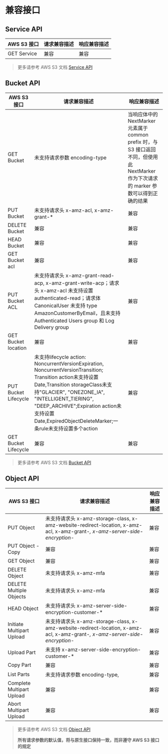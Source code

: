 ---
---
# 兼容接口

## Service API

| AWS S3 接口 | 请求兼容描述 | 响应兼容描述 |
| --- | --- | --- |
| GET Service | 兼容 | 兼容 |

> 更多请参考 AWS S3 文档 [Service API](http://docs.aws.amazon.com/zh_cn/AmazonS3/latest/API/RESTServiceOps.html)

## Bucket API

| AWS S3 接口 | 请求兼容描述 | 响应兼容描述 |
| --- | --- | --- |
| GET Bucket | 未支持请求参数 encoding-type | 当响应体中的 NextMarker 元素属于 common prefix 时，与 S3 接口返回不同，但使用此 NextMarker 作为下次请求的 marker 参数可以得到正确的结果 |
| PUT Bucket | 未支持请求头 x-amz-acl, x-amz-grant-* | 兼容 |
| DELETE Bucket | 兼容 | 兼容 |
| HEAD Bucket | 兼容 | 兼容 |
| GET Bucket acl | 兼容 | 兼容 |
| PUT Bucket ACL | 未支持请求头 x-amz-grant-read-acp, x-amz-grant-write-acp；请求头 x-amz-acl 未支持设置 authenticated-read；请求体 CanonicalUser 未支持 type AmazonCustomerByEmail，且未支持 Authenticated Users group 和 Log Delivery group | 兼容 |
| GET Bucket location | 兼容 | 兼容 |
| PUT Bucket Lifecycle | 未支持lifecycle action: NoncurrentVersionExpiration, NoncurrentVersionTransition; Transition action未支持设置Date,Transition storageClass未支持"GLACIER", "ONEZONE_IA", "INTELLIGENT_TIERING", "DEEP_ARCHIVE";Expiration action未支持设置Date,ExpiredObjectDeleteMarker;一条rule未支持设置多个action | 兼容 |
| GET Bucket Lifecycle | 兼容 | 兼容 |

> 更多请参考 AWS S3 文档 [Bucket API](http://docs.aws.amazon.com/AmazonS3/latest/API/RESTBucketOps.html)

## Object API

| AWS S3 接口 | 请求兼容描述 | 响应兼容描述 |
| --- | --- | --- |
| PUT Object | 未支持请求头 x-amz-storage-class, x-amz-website-redirect-location, x-amz-acl, x-amz-grant-*, x-amz-server-side-encryption-* | 兼容 |
| PUT Object - Copy | 兼容 | 兼容 |
| GET Object | 兼容 | 兼容 |
| DELETE Object | 未支持请求头 x-amz-mfa | 兼容 |
| DELETE Multiple Objects | 未支持请求头 x-amz-mfa | 兼容 |
| HEAD Object | 未支持请求头 x-amz-server-side​-encryption​-customer-* | 兼容 |
| Initiate Multipart Upload | 未支持请求头 x-amz-storage-class, x-amz-website-redirect-location, x-amz-acl, x-amz-grant-*, x-amz-server-side-encryption-* | 兼容 |
| Upload Part | 未支持 x-amz-server-side-encryption-customer-* | 兼容 |
| Copy Part | 兼容 | 兼容 |
| List Parts | 未支持请求参数 encoding-type, | 兼容 |
| Complete Multipart Upload | 兼容 | 兼容 |
| Abort Multipart Upload | 兼容 | 兼容 |

> 更多请参考 AWS S3 文档 [Object API](http://docs.aws.amazon.com/AmazonS3/latest/API/RESTObjectOps.html)
>
> **所有请求参数的默认值，将与原生接口保持一致，而非遵守 AWS S3 接口的规定**
